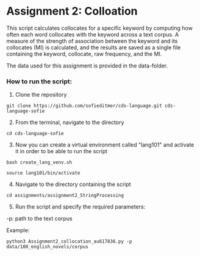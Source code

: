 # Assignment 2: Colloation
This script calculates collocates for a specific keyword by computing how often each word collocates with the keyword across a text corpus. A measure of the strength of association between the keyword and its collocates (MI) is calculated, and the results are saved as a single file containing the keyword, collocate, raw frequency, and the MI. 

The data used for this assignment is provided in the data-folder. 

### How to run the script: ###

1. Clone the repository <br>
```
git clone https://github.com/sofieditmer/cds-language.git cds-language-sofie
```

2. From the terminal, navigate to the directory <br>
```
cd cds-language-sofie
```

3. Now you can create a virtual environment called "lang101" and activate it in order to be able to run the script <br>
```
bash create_lang_venv.sh

source lang101/bin/activate
```

4. Navigate to the directory containing the script <br>
```
cd assignments/assignment2_StringProcessing
```

5. Run the script and specify the required parameters:

-p: path to the text corpus

Example:
```
python3 Assignment2_collocation_au617836.py -p data/100_english_novels/corpus
```
